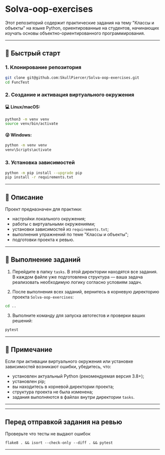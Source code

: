 # Solva-oop-exercises

Этот репозиторий содержит практические задания на тему "Классы и объекты" на языке Python, ориентированные на студентов, начинающих изучать основы объектно-ориентированного программирования.

---

## 🚀 Быстрый старт

### 1. Клонирование репозитория

```bash
git clone git@github.com:SkullPiercer/Solva-oop-exercises.git
cd FuncTest
```

### 2. Создание и активация виртуального окружения

#### 💻 Linux/macOS:

```bash
python3 -m venv venv
source venv/bin/activate
```

#### 😜 Windows:

```bash
python -m venv venv
venv\Scripts\activate
```

### 3. Установка зависимостей

```bash
python -m pip install --upgrade pip
pip install -r requirements.txt
```

---

## 🧾 Описание

Проект предназначен для практики:

- настройки локального окружения;
- работы с виртуальными окружениями;
- установки зависимостей из `requirements.txt`;
- выполнения упражнений по теме "Классы и объекты";
- подготовки проекта к ревью.

---

## 🧠 Выполнение заданий

1. Перейдите в папку `tasks`. В этой директории находятся все задания.  
   В каждом файле уже подготовлена структура — ваша задача реализовать необходимую логику согласно условиям задач.

2. После выполнения всех заданий, вернитесь в корневую директорию проекта `Solva-oop-exercises`:

```bash
cd ..
```

3. Выполните команду для запуска автотестов и проверки ваших решений:

```bash
pytest
```

---

## 📌 Примечание

Если при активации виртуального окружения или установке зависимостей возникают ошибки, убедитесь, что:

- установлен актуальный Python (рекомендуемая версия 3.8+);
- установлен pip;
- вы находитесь в корневой директории проекта;
- структура проекта не была изменена;
- задания выполняются в файлах внутри директории `tasks`.
---

---
## Перед отправкой задания на ревью
Проверьте что тесты не выдают ошибок
```
flake8 . && isort --check-only --diff . && pytest
```
---